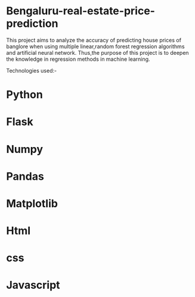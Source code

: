 # Bengaluru-real-estate-price-prediction

This project aims to analyze  the accuracy of predicting house prices of banglore when using multiple linear,random forest regression algorithms and artificial neural network.
Thus,the purpose of this project is to deepen the knowledge in regression methods in machine learning.

Technologies used:-
# Python
# Flask
# Numpy
# Pandas
# Matplotlib
# Html
# css
# Javascript

